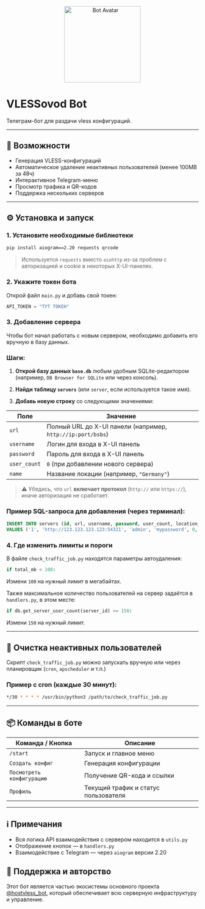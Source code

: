 
<p align="center">
  <img src="https://i.postimg.cc/RVPNdfL9/ava.png" width="200" height="200" alt="Bot Avatar">
</p>

# VLESSovod Bot

Телеграм-бот для раздачи vless конфигураций.

---

## 🚀 Возможности

- Генерация VLESS-конфигураций
- Автоматическое удаление неактивных пользователей (менее 100MB за 48ч)
- Интерактивное Telegram-меню
- Просмотр трафика и QR-кодов
- Поддержка нескольких серверов

---

## ⚙️ Установка и запуск

### 1. Установите необходимые библиотеки

```bash
pip install aiogram==2.20 requests qrcode
```

> Используется `requests` вместо `aiohttp` из-за проблем с авторизацией и cookie в некоторых X-UI-панелях.

### 2. Укажите токен бота

Открой файл `main.py` и добавь свой токен:

```python
API_TOKEN = "ТУТ ТОКЕН"
```

### 3. Добавление сервера

Чтобы бот начал работать с новым сервером, необходимо добавить его вручную в базу данных.

### Шаги:

1. **Открой базу данных `base.db`** любым удобным SQLite-редактором (например, `DB Browser for SQLite` или через консоль).

2. **Найди таблицу `servers`** (или `server`, если используется такое имя).

3. **Добавь новую строку** со следующими значениями:

| Поле            | Значение                                                    |
|-----------------|-------------------------------------------------------------|
| `url`           | Полный URL до X-UI панели (например, `http://ip:port/bsbs`) |
| `username`      | Логин для входа в X-UI панель                               |
| `password`      | Пароль для входа в X-UI панель                              |
| `user_count`    | `0` (при добавлении нового сервера)                         |
| `name`          | Название локации (например, `"Germany"`)                    |

> ⚠️ Убедись, что `url` **включает протокол** (`http://` или `https://`), иначе авторизация не сработает.

### Пример SQL-запроса для добавления (через терминал):

```sql
INSERT INTO servers (id, url, username, password, user_count, location_name)
VALUES ('1', 'http://123.123.123.123:54321', 'admin', 'mypassword', 0, 'Germany');
```

### 4. Где изменить лимиты и пороги

В файле `check_traffic_job.py` находятся параметры автоудаления:

```python
if total_mb < 100:
```

Измени `100` на нужный лимит в мегабайтах.

Также максимальное количество пользователей на сервер задаётся в `handlers.py`, в этом месте:

```python
if db.get_server_user_count(server_id) >= 150:
```

Измени `150` на нужный лимит.

---

## 🧹 Очистка неактивных пользователей

Скрипт `check_traffic_job.py` можно запускать вручную или через планировщик (`cron`, `apscheduler` и т.п.)

### Пример с cron (каждые 30 минут):

```bash
*/30 * * * * /usr/bin/python3 /path/to/check_traffic_job.py
```

---

## 📦 Команды в боте

| Команда / Кнопка            | Описание                                      |
|----------------------------|-----------------------------------------------|
| `/start`                   | Запуск и главное меню                         |
| `Создать конфиг`           | Генерация конфигурации                        |
| `Посмотреть конфигурацию`  | Получение QR-кода и ссылки                    |
| `Профиль`                  | Текущий трафик и статус пользователя          |

---

## ℹ️ Примечания

- Вся логика API взаимодействия с сервером находится в `utils.py`
- Отображение кнопок — в `handlers.py`
- Взаимодействие с Telegram — через `aiogram` версии 2.20


## 🤝 Поддержка и авторство

Этот бот является частью экосистемы основного проекта [@hostvless_bot](https://t.me/hostvless_bot), который обеспечивает всю серверную инфраструктуру и управление.

